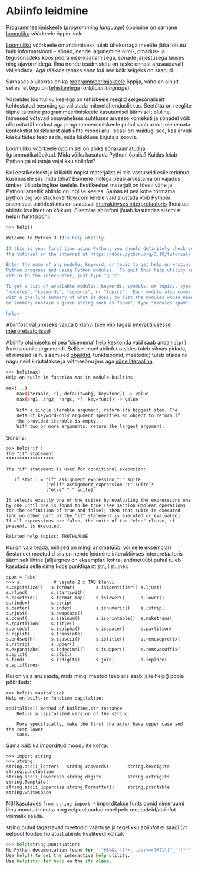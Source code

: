 # Abiinfo leidmine

[Programmeerimiskeele](../terminid/sonastik/programmeerimiskeel-programming-language.md#taehendus) (_programming language_) õppimine on sarnane [loomuliku](../terminid/sonastik/loomulik-keel-natural-language.md#taehendus) võõrkeele õppimisele.&#x20;

[Loomuliku](../terminid/sonastik/loomulik-keel-natural-language.md#taehendus) võõrkeele omandamiseks tuleb ühekorraga meelde jätta tohutu hulk informatsiooni - sõnad, nende jagunemine nimi-, omadus- ja tegusõnadeks koos pööramise-käänamisega, sõnade järjestusega lauses ning ajavormidega. Ilma nende teadmisteta on raske ennast arusaadavalt väljendada. Aga rääkida tahaks enne kui see kõik selgeks on saadud.

Sarnases olukorras on ka [programmeerimiskeele](../terminid/sonastik/programmeerimiskeel-programming-language.md#taehendus) õppija, vahe on ainult selles, et tegu on [tehiskeelega](../terminid/sonastik/tehiskeel-artificial-language.md#taehendus) (_artificial language_).&#x20;

Võrreldes loomuliku keelega on tehiskeele reeglid selgesõnaliselt kehtestatud eesmärgiga välistada mitmetähenduslikkus. Seetõttu on reeglite täpne täitmine programmeerimiskeele kasutamisel äärmiselt oluline. Inimesed võtavad omavahelises suhtluses arvesse konteksti ja sõnadel võib olla mitu tähendust aga programmeerimiskeele puhul saab arvuti olenemata kontekstist käsklusest alati ühte moodi aru. Iseasi on muidugi see, kas arvuti käsku täites teeb seda, mida käskluse kirjutaja soovis.

Loomuliku võõrkeele õppimisel on abiks sõnaraamatud ja (grammatika)õpikud. Mida võiks kasutada Pythoni õppija? Kuidas leiab Pythoniga alustaja vajalikku abiinfot?&#x20;

Kui eestikeelsest ja küllaltki napist materjalist ei leia vastuseid esilekerkinud küsimusele siis mida teha? Esimene millega peab arvestama on vajadus ümber lülituda inglise keelele. Eestikeelset materjali on tõesti vähe ja Pythoni ametlik abiinfo on inglise keeles. Samas ei pea kohe tormama [python.org](https://www.python.org) või [stackoverflow.com](https://stackoverflow.com) lehele vaid alustada võib Pythoni sisemisest abiinfost mis on saadaval [interaktiivses interpretaatoris](../terminid/sonastik/interaktiivne-interactive.md#taehendus) (hoiatus: abiinfo kvaliteet on kõikuv). Sisemise abiinfoni jõuab kasutades sisemist help() funktsiooni:

```bash
>>> help()

Welcome to Python 3.10's help utility!

If this is your first time using Python, you should definitely check out
the tutorial on the internet at https://docs.python.org/3.10/tutorial/.

Enter the name of any module, keyword, or topic to get help on writing
Python programs and using Python modules.  To quit this help utility and
return to the interpreter, just type "quit".

To get a list of available modules, keywords, symbols, or topics, type
"modules", "keywords", "symbols", or "topics".  Each module also comes
with a one-line summary of what it does; to list the modules whose name
or summary contain a given string such as "spam", type "modules spam".

help>
```

Abiinfost väljumiseks vajuta `Q` klahvi (see viib tagasi [interaktiivsesse interpretaatorisse](../terminid/sonastik/interaktiivne-interactive.md#taehendus))

Abiinfo otsimiseks ei pea 'sisenema' help keskonda vaid saab anda `help()` funktsioonile argumendi. Sellisel moel abiinfot otsides tuleb silmas pidada, et nimesid (s.h. sisemised [objektid](../terminid/sonastik/objekt-object.md#taehendus), funktsioonid, meetodid) tuleb otsida nii nagu neid kirjutatakse ja võtmesõnu jms aga [sõne literaalina](sisseehitatud-tueuebid/sone-str/#taepsemalt).

```bash
>>> help(max)
Help on built-in function max in module builtins:

max(...)
    max(iterable, *[, default=obj, key=func]) -> value
    max(arg1, arg2, *args, *[, key=func]) -> value

    With a single iterable argument, return its biggest item. The
    default keyword-only argument specifies an object to return if
    the provided iterable is empty.
    With two or more arguments, return the largest argument.

```

Sõnena:

```
>>> help('if')
The "if" statement
******************

The "if" statement is used for conditional execution:

   if_stmt ::= "if" assignment_expression ":" suite
               ("elif" assignment_expression ":" suite)*
               ["else" ":" suite]

It selects exactly one of the suites by evaluating the expressions one
by one until one is found to be true (see section Boolean operations
for the definition of true and false); then that suite is executed
(and no other part of the "if" statement is executed or evaluated).
If all expressions are false, the suite of the "else" clause, if
present, is executed.

Related help topics: TRUTHVALUE

```

Kui on vaja teada, millised on mingi [andmetüübi](../terminid/sonastik/andmetueuep-datatype.md#taehendus) või selle [eksemplari](../terminid/sonastik/eksemplar-instance.md#taehendus) (instance) meetodid siis on nende leidmine interaktiivses interpretaatoris äärmiselt lihtne (alljärgnev on eksemplari kohta, andmetüübi puhul tuleb kasutada selle nime koos punktiga nt str., list. jne):

```
spam = 'abc'
>>> s.            # vajuta 2 x TAB klahvi
s.capitalize()   s.format(        s.isidentifier() s.ljust(         s.rfind(         s.startswith(
s.casefold()     s.format_map(    s.islower()      s.lower()        s.rindex(        s.strip(
s.center(        s.index(         s.isnumeric()    s.lstrip(        s.rjust(         s.swapcase()
s.count(         s.isalnum()      s.isprintable()  s.maketrans(     s.rpartition(    s.title()
s.encode(        s.isalpha()      s.isspace()      s.partition(     s.rsplit(        s.translate(
s.endswith(      s.isascii()      s.istitle()      s.removeprefix(  s.rstrip(        s.upper()
s.expandtabs(    s.isdecimal()    s.isupper()      s.removesuffix(  s.split(         s.zfill(
s.find(          s.isdigit()      s.join(          s.replace(       s.splitlines(
```

Kui on vaja aru saada, mida mingi meetod teeb siis saab jälle help() poole pöörduda:

```
>>> help(s.capitalize)
Help on built-in function capitalize:

capitalize() method of builtins.str instance
    Return a capitalized version of the string.

    More specifically, make the first character have upper case and the rest lower
    case.
```

Sama käib ka imporditud moodulite kohta:

```
>>> import string
>>> string.
string.ascii_letters   string.capwords(       string.hexdigits       string.punctuation
string.ascii_lowercase string.digits          string.octdigits       string.Template(
string.ascii_uppercase string.Formatter()     string.printable       string.whitespace
```

NB! kasutades `from string import *` imporditakse funtsioonid nimeruumi ilma mooduli nimeta ning eelpooltoodud moel pole meetodeid/abiinfot võimalik saada.

string puhul tagastavad meetodid väärtuse ja tegelikku abiinfot ei saagi (vt eelpool toodud hoiatust abiinfo kvaliteedi kohta):

```python
>>> help(string.punctuation)
No Python documentation found for '!"#$%&\'()*+,-./:;<=>?@[\\]^_`{|}~'.
Use help() to get the interactive help utility.
Use help(str) for help on the str class.
```

